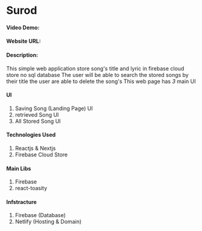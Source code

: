 # Surod
#### Video Demo:  <URL HERE>
#### Website URL: <URL >
#### Description:
This simple web application store song's title and lyric in firebase cloud store no sql database
The user will be able to search the stored songs by their title
the user are able to delete the song's
This web page has *3* main UI
#### UI
1. Saving Song (Landing Page) UI
2. retrieved Song UI
3. All Stored Song UI

#### Technologies Used
1. Reactjs & Nextjs
2. Firebase Cloud Store

#### Main Libs
1. Firebase
2. react-toasity

#### Infstracture
1. Firebase (Database)
2. Netlify (Hosting & Domain)

